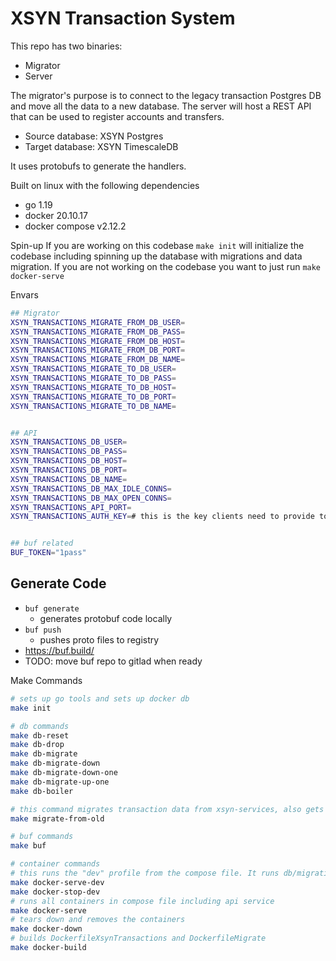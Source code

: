 # XSYN Transaction System

This repo has two binaries:

- Migrator
- Server

The migrator's purpose is to connect to the legacy transaction Postgres DB and move all the data to a new database.
The server will host a REST API that can be used to register accounts and transfers.

- Source database: XSYN Postgres
- Target database: XSYN TimescaleDB

It uses protobufs to generate the handlers.

Built on linux with the following dependencies
* go 1.19
* docker 20.10.17
* docker compose v2.12.2

Spin-up
If you are working on this codebase `make init` will initialize the codebase including spinning up the database with migrations and data migration.
If you are not working on the codebase you want to just run `make docker-serve`

Envars
```sh
## Migrator
XSYN_TRANSACTIONS_MIGRATE_FROM_DB_USER=
XSYN_TRANSACTIONS_MIGRATE_FROM_DB_PASS=
XSYN_TRANSACTIONS_MIGRATE_FROM_DB_HOST=
XSYN_TRANSACTIONS_MIGRATE_FROM_DB_PORT=
XSYN_TRANSACTIONS_MIGRATE_FROM_DB_NAME=
XSYN_TRANSACTIONS_MIGRATE_TO_DB_USER=
XSYN_TRANSACTIONS_MIGRATE_TO_DB_PASS=
XSYN_TRANSACTIONS_MIGRATE_TO_DB_HOST=
XSYN_TRANSACTIONS_MIGRATE_TO_DB_PORT=
XSYN_TRANSACTIONS_MIGRATE_TO_DB_NAME=


## API
XSYN_TRANSACTIONS_DB_USER=
XSYN_TRANSACTIONS_DB_PASS=
XSYN_TRANSACTIONS_DB_HOST=
XSYN_TRANSACTIONS_DB_PORT=
XSYN_TRANSACTIONS_DB_NAME=
XSYN_TRANSACTIONS_DB_MAX_IDLE_CONNS=
XSYN_TRANSACTIONS_DB_MAX_OPEN_CONNS=
XSYN_TRANSACTIONS_API_PORT=
XSYN_TRANSACTIONS_AUTH_KEY=# this is the key clients need to provide to connect to the service


## buf related
BUF_TOKEN="1pass"
```

## Generate Code

- `buf generate`
    - generates protobuf code locally
- `buf push`
  - pushes proto files to registry 
- https://buf.build/
- TODO: move buf repo to gitlad when ready

Make Commands
```bash
# sets up go tools and sets up docker db
make init

# db commands
make db-reset
make db-drop
make db-migrate
make db-migrate-down
make db-migrate-down-one
make db-migrate-up-one
make db-boiler

# this command migrates transaction data from xsyn-services, also gets ran on db-reset
make migrate-from-old

# buf commands
make buf

# container commands
# this runs the "dev" profile from the compose file. It runs db/migrations/data-migrations
make docker-serve-dev
make docker-stop-dev
# runs all containers in compose file including api service
make docker-serve
# tears down and removes the containers
make docker-down
# builds DockerfileXsynTransactions and DockerfileMigrate
make docker-build
```

